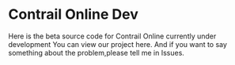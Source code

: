 # Contrail Online Dev
Here is the beta source code for Contrail Online currently under development
You can view our project here.
And if you want to say something about the problem,please tell me in Issues.

